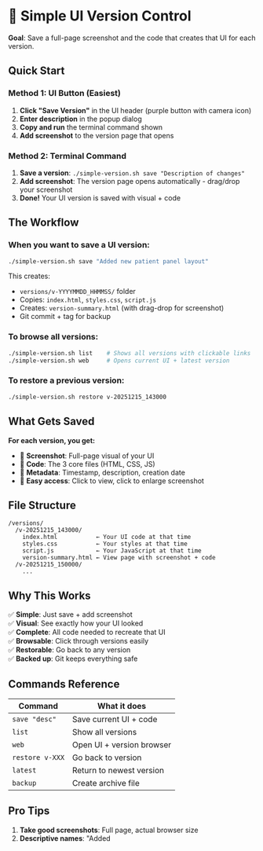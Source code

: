 # 📸 Simple UI Version Control

**Goal**: Save a full-page screenshot and the code that creates that UI for each version.

## Quick Start

### Method 1: UI Button (Easiest)
1. **Click "Save Version"** in the UI header (purple button with camera icon)
2. **Enter description** in the popup dialog
3. **Copy and run** the terminal command shown
4. **Add screenshot** to the version page that opens

### Method 2: Terminal Command
1. **Save a version**: `./simple-version.sh save "Description of changes"`
2. **Add screenshot**: The version page opens automatically - drag/drop your screenshot
3. **Done!** Your UI version is saved with visual + code

## The Workflow

### When you want to save a UI version:

```bash
./simple-version.sh save "Added new patient panel layout"
```

This creates:
- `versions/v-YYYYMMDD_HHMMSS/` folder
- Copies: `index.html`, `styles.css`, `script.js`
- Creates: `version-summary.html` (with drag-drop for screenshot)
- Git commit + tag for backup

### To browse all versions:

```bash
./simple-version.sh list    # Shows all versions with clickable links
./simple-version.sh web     # Opens current UI + latest version
```

### To restore a previous version:

```bash
./simple-version.sh restore v-20251215_143000
```

## What Gets Saved

**For each version, you get:**
- 📸 **Screenshot**: Full-page visual of your UI
- 📄 **Code**: The 3 core files (HTML, CSS, JS)
- 📝 **Metadata**: Timestamp, description, creation date
- 🔗 **Easy access**: Click to view, click to enlarge screenshot

## File Structure

```
/versions/
  /v-20251215_143000/
    index.html           ← Your UI code at that time
    styles.css           ← Your styles at that time  
    script.js            ← Your JavaScript at that time
    version-summary.html ← View page with screenshot + code
  /v-20251215_150000/
    ...
```

## Why This Works

✅ **Simple**: Just save + add screenshot  
✅ **Visual**: See exactly how your UI looked  
✅ **Complete**: All code needed to recreate that UI  
✅ **Browsable**: Click through versions easily  
✅ **Restorable**: Go back to any version  
✅ **Backed up**: Git keeps everything safe  

## Commands Reference

| Command | What it does |
|---------|-------------|
| `save "desc"` | Save current UI + code |
| `list` | Show all versions |
| `web` | Open UI + version browser |
| `restore v-XXX` | Go back to version |
| `latest` | Return to newest version |
| `backup` | Create archive file |

## Pro Tips

1. **Take good screenshots**: Full page, actual browser size
2. **Descriptive names**: "Added